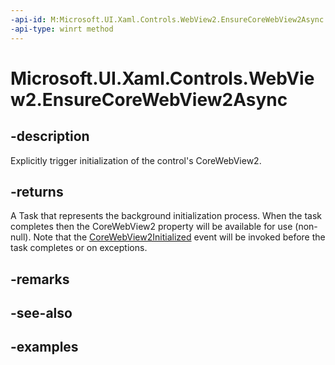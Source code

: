 ```yaml
---
-api-id: M:Microsoft.UI.Xaml.Controls.WebView2.EnsureCoreWebView2Async
-api-type: winrt method
---
```


# Microsoft.UI.Xaml.Controls.WebView2.EnsureCoreWebView2Async

<!--
public Windows.Foundation.IAsyncAction EnsureCoreWebView2Async ();
-->

## -description

Explicitly trigger initialization of the control's CoreWebView2.

## -returns

A Task that represents the background initialization process. When the task completes then the CoreWebView2 property will be available for use (non-null). Note that the [CoreWebView2Initialized](webview2_corewebview2initialized.md) event will be invoked before the task completes or on exceptions.

## -remarks

## -see-also

## -examples
